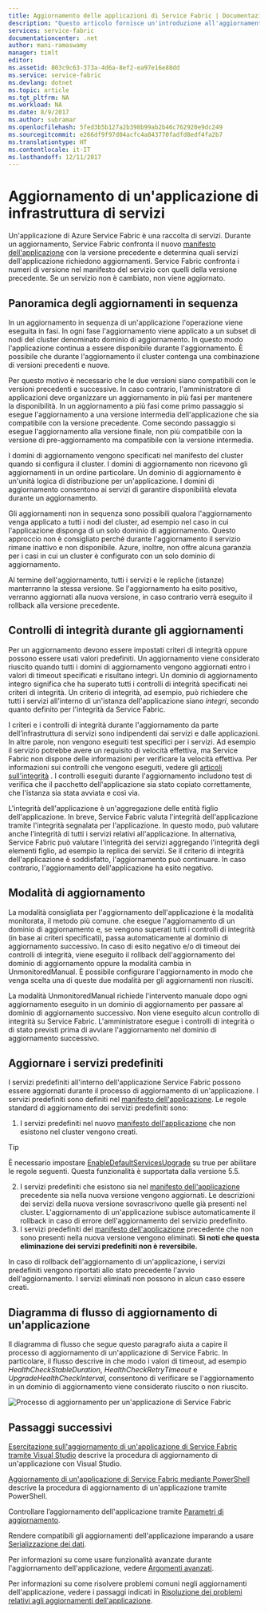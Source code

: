 ```yaml
---
title: Aggiornamento delle applicazioni di Service Fabric | Documentazione Microsoft
description: "Questo articolo fornisce un'introduzione all'aggiornamento di un'applicazione di Service Fabric, inclusa la scelta delle modalità di aggiornamento e dei controlli di integrità eseguiti."
services: service-fabric
documentationcenter: .net
author: mani-ramaswamy
manager: timlt
editor: 
ms.assetid: 803c9c63-373a-4d6a-8ef2-ea97e16e88dd
ms.service: service-fabric
ms.devlang: dotnet
ms.topic: article
ms.tgt_pltfrm: NA
ms.workload: NA
ms.date: 8/9/2017
ms.author: subramar
ms.openlocfilehash: 5fed3b5b127a2b398b99ab2b46c762920e9dc249
ms.sourcegitcommit: e266df9f97d04acfc4a843770fadfd8edf4fa2b7
ms.translationtype: HT
ms.contentlocale: it-IT
ms.lasthandoff: 12/11/2017
---
```

# <a name="service-fabric-application-upgrade"></a>Aggiornamento di un'applicazione di infrastruttura di servizi
Un'applicazione di Azure Service Fabric è una raccolta di servizi. Durante un aggiornamento, Service Fabric confronta il nuovo [manifesto dell'applicazione](service-fabric-application-and-service-manifests.md) con la versione precedente e determina quali servizi dell'applicazione richiedono aggiornamenti. Service Fabric confronta i numeri di versione nel manifesto del servizio con quelli della versione precedente. Se un servizio non è cambiato, non viene aggiornato.

## <a name="rolling-upgrades-overview"></a>Panoramica degli aggiornamenti in sequenza
In un aggiornamento in sequenza di un'applicazione l'operazione viene eseguita in fasi. In ogni fase l'aggiornamento viene applicato a un subset di nodi del cluster denominato dominio di aggiornamento. In questo modo l'applicazione continua a essere disponibile durante l'aggiornamento. È possibile che durante l'aggiornamento il cluster contenga una combinazione di versioni precedenti e nuove.

Per questo motivo è necessario che le due versioni siano compatibili con le versioni precedenti e successive. In caso contrario, l'amministratore di applicazioni deve organizzare un aggiornamento in più fasi per mantenere la disponibilità. In un aggiornamento a più fasi come primo passaggio si esegue l'aggiornamento a una versione intermedia dell'applicazione che sia compatibile con la versione precedente. Come secondo passaggio si esegue l'aggiornamento alla versione finale, non più compatibile con la versione di pre-aggiornamento ma compatibile con la versione intermedia.

I domini di aggiornamento vengono specificati nel manifesto del cluster quando si configura il cluster. I domini di aggiornamento non ricevono gli aggiornamenti in un ordine particolare. Un dominio di aggiornamento è un'unità logica di distribuzione per un'applicazione. I domini di aggiornamento consentono ai servizi di garantire disponibilità elevata durante un aggiornamento.

Gli aggiornamenti non in sequenza sono possibili qualora l'aggiornamento venga applicato a tutti i nodi del cluster, ad esempio nel caso in cui l'applicazione disponga di un solo dominio di aggiornamento. Questo approccio non è consigliato perché durante l'aggiornamento il servizio rimane inattivo e non disponibile. Azure, inoltre, non offre alcuna garanzia per i casi in cui un cluster è configurato con un solo dominio di aggiornamento.

Al termine dell'aggiornamento, tutti i servizi e le repliche (istanze) manterranno la stessa versione. Se l'aggiornamento ha esito positivo, verranno aggiornati alla nuova versione, in caso contrario verrà eseguito il rollback alla versione precedente.

## <a name="health-checks-during-upgrades"></a>Controlli di integrità durante gli aggiornamenti
Per un aggiornamento devono essere impostati criteri di integrità oppure possono essere usati valori predefiniti. Un aggiornamento viene considerato riuscito quando tutti i domini di aggiornamento vengono aggiornati entro i valori di timeout specificati e risultano integri.  Un dominio di aggiornamento integro significa che ha superato tutti i controlli di integrità specificati nei criteri di integrità. Un criterio di integrità, ad esempio, può richiedere che tutti i servizi all'interno di un'istanza dell'applicazione siano *integri*, secondo quanto definito per l'integrità da Service Fabric.

I criteri e i controlli di integrità durante l'aggiornamento da parte dell’infrastruttura di servizi sono indipendenti dai servizi e dalle applicazioni. In altre parole, non vengono eseguiti test specifici per i servizi.  Ad esempio il servizio potrebbe avere un requisito di velocità effettiva, ma Service Fabric non dispone delle informazioni per verificare la velocità effettiva. Per informazioni sui controlli che vengono eseguiti, vedere gli [articoli sull'integrità](service-fabric-health-introduction.md) . I controlli eseguiti durante l'aggiornamento includono test di verifica che il pacchetto dell'applicazione sia stato copiato correttamente, che l'istanza sia stata avviata e così via.

L'integrità dell'applicazione è un'aggregazione delle entità figlio dell'applicazione. In breve, Service Fabric valuta l'integrità dell'applicazione tramite l'integrità segnalata per l'applicazione. In questo modo, può valutare anche l'integrità di tutti i servizi relativi all'applicazione. In alternativa, Service Fabric può valutare l'integrità dei servizi aggregando l'integrità degli elementi figlio, ad esempio la replica dei servizi. Se il criterio di integrità dell'applicazione è soddisfatto, l'aggiornamento può continuare. In caso contrario, l'aggiornamento dell'applicazione ha esito negativo.

## <a name="upgrade-modes"></a>Modalità di aggiornamento
La modalità consigliata per l'aggiornamento dell'applicazione è la modalità monitorata, il metodo più comune. che esegue l'aggiornamento di un dominio di aggiornamento e, se vengono superati tutti i controlli di integrità (in base ai criteri specificati), passa automaticamente al dominio di aggiornamento successivo.  In caso di esito negativo e/o di timeout dei controlli di integrità, viene eseguito il rollback dell'aggiornamento del dominio di aggiornamento oppure la modalità cambia in UnmonitoredManual. È possibile configurare l'aggiornamento in modo che venga scelta una di queste due modalità per gli aggiornamenti non riusciti. 

La modalità UnmonitoredManual richiede l'intervento manuale dopo ogni aggiornamento eseguito in un dominio di aggiornamento per passare al dominio di aggiornamento successivo. Non viene eseguito alcun controllo di integrità su Service Fabric. L'amministratore esegue i controlli di integrità o di stato previsti prima di avviare l'aggiornamento nel dominio di aggiornamento successivo.

## <a name="upgrade-default-services"></a>Aggiornare i servizi predefiniti
I servizi predefiniti all'interno dell'applicazione Service Fabric possono essere aggiornati durante il processo di aggiornamento di un'applicazione. I servizi predefiniti sono definiti nel [manifesto dell'applicazione](service-fabric-application-and-service-manifests.md). Le regole standard di aggiornamento dei servizi predefiniti sono:

1. I servizi predefiniti nel nuovo [manifesto dell'applicazione](service-fabric-application-and-service-manifests.md) che non esistono nel cluster vengono creati.
> [!TIP]
> È necessario impostare [EnableDefaultServicesUpgrade](service-fabric-cluster-fabric-settings.md) su true per abilitare le regole seguenti. Questa funzionalità è supportata dalla versione 5.5.

2. I servizi predefiniti che esistono sia nel [manifesto dell'applicazione](service-fabric-application-and-service-manifests.md) precedente sia nella nuova versione vengono aggiornati. Le descrizioni dei servizi della nuova versione sovrascrivono quelle già presenti nel cluster. L'aggiornamento di un'applicazione subisce automaticamente il rollback in caso di errore dell'aggiornamento del servizio predefinito.
3. I servizi predefiniti del [manifesto dell'applicazione](service-fabric-application-and-service-manifests.md) precedente che non sono presenti nella nuova versione vengono eliminati. **Si noti che questa eliminazione dei servizi predefiniti non è reversibile.**

In caso di rollback dell'aggiornamento di un'applicazione, i servizi predefiniti vengono riportati allo stato precedente l'avvio dell'aggiornamento. I servizi eliminati non possono in alcun caso essere creati.

## <a name="application-upgrade-flowchart"></a>Diagramma di flusso di aggiornamento di un'applicazione
Il diagramma di flusso che segue questo paragrafo aiuta a capire il processo di aggiornamento di un'applicazione di Service Fabric. In particolare, il flusso descrive in che modo i valori di timeout, ad esempio *HealthCheckStableDuration*, *HealthCheckRetryTimeout* e *UpgradeHealthCheckInterval*, consentono di verificare se l'aggiornamento in un dominio di aggiornamento viene considerato riuscito o non riuscito.

![Processo di aggiornamento per un'applicazione di Service Fabric][image]

## <a name="next-steps"></a>Passaggi successivi
[Esercitazione sull'aggiornamento di un'applicazione di Service Fabric tramite Visual Studio](service-fabric-application-upgrade-tutorial.md) descrive la procedura di aggiornamento di un'applicazione con Visual Studio.

[Aggiornamento di un'applicazione di Service Fabric mediante PowerShell](service-fabric-application-upgrade-tutorial-powershell.md) descrive la procedura di aggiornamento di un'applicazione tramite PowerShell.

Controllare l’aggiornamento dell'applicazione tramite [Parametri di aggiornamento](service-fabric-application-upgrade-parameters.md).

Rendere compatibili gli aggiornamenti dell'applicazione imparando a usare [Serializzazione dei dati](service-fabric-application-upgrade-data-serialization.md).

Per informazioni su come usare funzionalità avanzate durante l'aggiornamento dell'applicazione, vedere [Argomenti avanzati](service-fabric-application-upgrade-advanced.md).

Per informazioni su come risolvere problemi comuni negli aggiornamenti dell'applicazione, vedere i passaggi indicati in [Risoluzione dei problemi relativi agli aggiornamenti dell'applicazione](service-fabric-application-upgrade-troubleshooting.md).

[image]: media/service-fabric-application-upgrade/service-fabric-application-upgrade-flowchart.png
